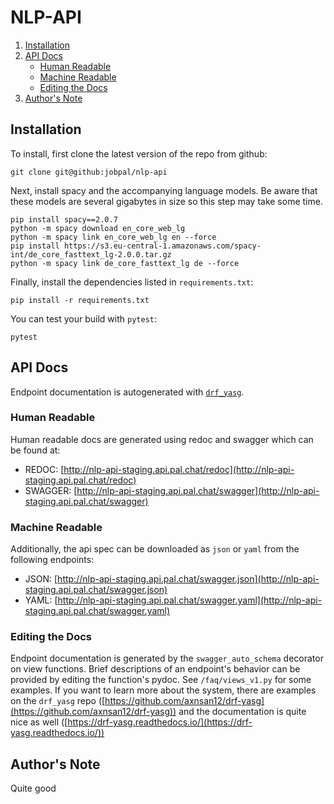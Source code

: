 # NLP-API
1. [Installation](#installation)
2. [API Docs](#api-docs)	
    - [Human Readable](#human-readable)
    - [Machine Readable](#machine-readable)
    - [Editing the Docs](#editing-the-docs)
3. [Author's Note](#authors-note)

## Installation 

To install, first clone the latest version of the repo from github:
```
git clone git@github:jobpal/nlp-api
```

Next, install spacy and the accompanying language models. Be aware that these models are several gigabytes in size so this step may take some time.
```
pip install spacy==2.0.7
python -m spacy download en_core_web_lg
python -m spacy link en_core_web_lg en --force
pip install https://s3.eu-central-1.amazonaws.com/spacy-int/de_core_fasttext_lg-2.0.0.tar.gz
python -m spacy link de_core_fasttext_lg de --force
```

Finally, install the dependencies listed in `requirements.txt`:
```
pip install -r requirements.txt
```

You can test your build with `pytest`:
```
pytest
```

## API Docs

Endpoint documentation is autogenerated with [`drf_yasg`](https://github.com/axnsan12/drf-yasg).  

### Human Readable

Human readable docs are generated using redoc and swagger which can be found at:

- REDOC: [http://nlp-api-staging.api.pal.chat/redoc](http://nlp-api-staging.api.pal.chat/redoc)
- SWAGGER: [http://nlp-api-staging.api.pal.chat/swagger](http://nlp-api-staging.api.pal.chat/swagger)

### Machine Readable

Additionally, the api spec can be downloaded as `json` or `yaml` from the following endpoints:

- JSON: [http://nlp-api-staging.api.pal.chat/swagger.json](http://nlp-api-staging.api.pal.chat/swagger.json)
- YAML: [http://nlp-api-staging.api.pal.chat/swagger.yaml](http://nlp-api-staging.api.pal.chat/swagger.yaml)

### Editing the Docs

Endpoint documentation is generated by the `swagger_auto_schema` decorator on view functions. Brief descriptions of an endpoint's behavior can be provided by editing the function's pydoc. See `/faq/views_v1.py` for some examples. If you want to learn more about the system, there are examples on the `drf_yasg` repo ([https://github.com/axnsan12/drf-yasg](https://github.com/axnsan12/drf-yasg)) and the documentation is quite nice as well ([https://drf-yasg.readthedocs.io/](https://drf-yasg.readthedocs.io/))


## Author's Note
Quite good
